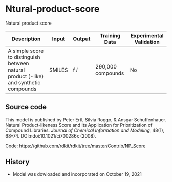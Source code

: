 # Ntural-product-score

Natural product score

| Description | Input  | Output  | Training Data | Experimental Validation |
| ------- | --- | --- | --- | --- |
| A simple score to distinguish between natural product (-like) and synthetic compounds | SMILES | f _i_ |290,000 compounds | No |

## Source code
This model is published by Peter Ertl, Silvia Roggo, & Ansgar Schuffenhauer. Natural Product-likeness Score and Its Application for Prioritization of Compound Libraries. *Journal of Chemical Information and Modeling*, 48(1), 68–74. DOI:ndoi:10.1021/ci700286x (2008).

Code: https://github.com/rdkit/rdkit/tree/master/Contrib/NP_Score

## History 
- Model was dowloaded and incorporated on October 19, 2021
